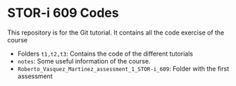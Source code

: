 # STOR-i 609 Codes
This repository is for the Git tutorial. It contains all the code exercise of the course

- Folders `t1,t2,t3`: Contains the code of the different tutorials
- `notes`: Some useful information of the course. 
- `Roberto_Vasquez_Martinez_assessment_1_STOR-i_609`: Folder with the first assessment
